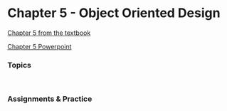 # Chapter 5 - Object Oriented Design

[Chapter 5 from the textbook]()

[Chapter 5 Powerpoint]()


### Topics



<br>

### Assignments & Practice



<br>
